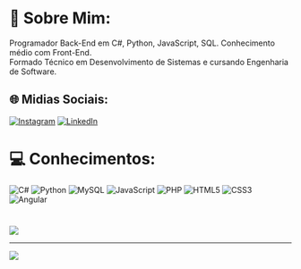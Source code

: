 # 🤠 Sobre Mim:
Programador Back-End em C#, Python, JavaScript, SQL. Conhecimento médio com Front-End.<br>Formado Técnico em Desenvolvimento de Sistemas e cursando Engenharia de Software.<br>


## 🌐 Midias Sociais:
[![Instagram](https://img.shields.io/badge/Instagram-%23E4405F.svg?logo=Instagram&logoColor=white)](https://instagram.com/jonasaaugusto) [![LinkedIn](https://img.shields.io/badge/LinkedIn-%230077B5.svg?logo=linkedin&logoColor=white)](https://linkedin.com/in/jonasaaugusto)

# 💻 Conhecimentos:
![C#](https://img.shields.io/badge/c%23-%23239120.svg?style=flat&logo=c-sharp&logoColor=white) ![Python](https://img.shields.io/badge/python-3670A0?style=flat&logo=python&logoColor=ffdd54) ![MySQL](https://img.shields.io/badge/mysql-%2300f.svg?style=flat&logo=mysql&logoColor=white) ![JavaScript](https://img.shields.io/badge/javascript-%23323330.svg?style=flat&logo=javascript&logoColor=%23F7DF1E) ![PHP](https://img.shields.io/badge/php-%23777BB4.svg?style=flat&logo=php&logoColor=white) ![HTML5](https://img.shields.io/badge/html5-%23E34F26.svg?style=flat&logo=html5&logoColor=white) ![CSS3](https://img.shields.io/badge/css3-%231572B6.svg?style=flat&logo=css3&logoColor=white) ![Angular](https://img.shields.io/badge/angular-%23DD0031.svg?style=flat&logo=angular&logoColor=white) 
#
![](https://github-readme-stats.vercel.app/api/top-langs/?username=JonasaAugusto&theme=highcontrast&hide_border=true&include_all_commits=true&count_private=false&layout=compact)

---
[![](https://visitcount.itsvg.in/api?id=JonasaAugusto&icon=2&color=12)](https://visitcount.itsvg.in)
